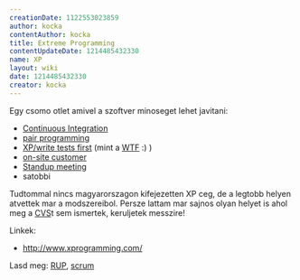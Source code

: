 ```yaml
---
creationDate: 1122553023859 
author: kocka 
contentAuthor: kocka 
title: Extreme Programming 
contentUpdateDate: 1214485432330 
name: XP 
layout: wiki 
date: 1214485432330 
creator: kocka 
---
```

Egy csomo otlet amivel a szoftver minoseget lehet javitani:

*   [Continuous Integration](Continuous%20Integration.html)
*   [pair programming](pair%20programming.html)
*   [XP/write tests first](XP/write%20tests%20first.html) (mint a [WTF](WTF.html) :) )
*   [on-site customer](on-site%20customer.html)
*   [Standup meeting](Standup%20meeting.html)
*   satobbi





Tudtommal nincs magyarorszagon kifejezetten XP ceg, de a legtobb helyen atvettek mar a modszereibol. Persze lattam mar sajnos olyan helyet is ahol meg a [CVS](CVS.html)t sem ismertek, keruljetek messzire!



Linkek:
*   http://www.xprogramming.com/



Lasd meg: [RUP](rup.html), [scrum](scrum.html)




